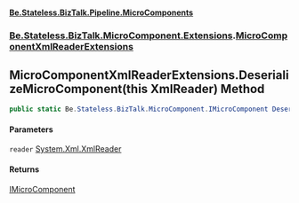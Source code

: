 #### [Be.Stateless.BizTalk.Pipeline.MicroComponents](README.md 'README')
### [Be.Stateless.BizTalk.MicroComponent.Extensions](Be.Stateless.BizTalk.MicroComponent.Extensions.md 'Be.Stateless.BizTalk.MicroComponent.Extensions').[MicroComponentXmlReaderExtensions](MicroComponentXmlReaderExtensions.md 'Be.Stateless.BizTalk.MicroComponent.Extensions.MicroComponentXmlReaderExtensions')

## MicroComponentXmlReaderExtensions.DeserializeMicroComponent(this XmlReader) Method

```csharp
public static Be.Stateless.BizTalk.MicroComponent.IMicroComponent DeserializeMicroComponent(this System.Xml.XmlReader reader);
```
#### Parameters

<a name='Be.Stateless.BizTalk.MicroComponent.Extensions.MicroComponentXmlReaderExtensions.DeserializeMicroComponent(thisSystem.Xml.XmlReader).reader'></a>

`reader` [System.Xml.XmlReader](https://docs.microsoft.com/en-us/dotnet/api/System.Xml.XmlReader 'System.Xml.XmlReader')

#### Returns
[IMicroComponent](IMicroComponent.md 'Be.Stateless.BizTalk.MicroComponent.IMicroComponent')